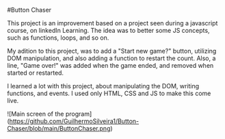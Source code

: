 #Button Chaser

This project is an improvement based on a project seen during a javascript course, on linkedIn Learning. The idea was to better some JS concepts,
such as functions, loops, and so on. 

My adition to this project, was to add a "Start new game?" button, utilizing DOM manipulation, and also adding a function to restart the count. Also, a line, "Game over!" was added when the game ended, and removed when started or restarted.

I learned a lot with this project, about manipulating the DOM, writing functions, and events.
I used only HTML, CSS and JS to make this come live.

![Main screen of the program] (https://github.com/GuilhermoSilveira1/Button-Chaser/blob/main/ButtonChaser.png)
